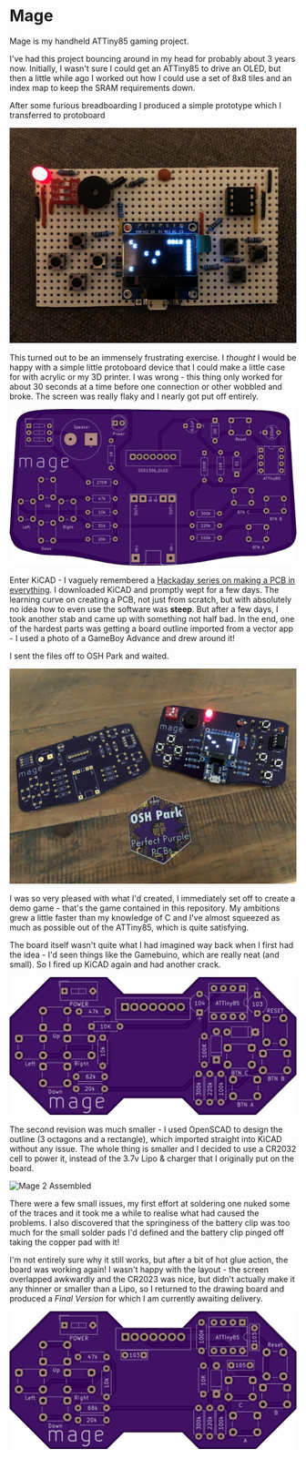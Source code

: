 # Mage

Mage is my handheld ATTiny85 gaming project.

I've had this project bouncing around in my head for probably about 3 years now. 
Initially, I wasn't sure I could get an ATTiny85 to drive an OLED, but then a little
while ago I worked out how I could use a set of 8x8 tiles and an index map to keep
the SRAM requirements down.

After some furious breadboarding I produced a simple prototype which I transferred to protoboard

![Mage 0](board/prototype.jpg)

This turned out to be an immensely frustrating exercise. I *thought* I would be happy with
a simple little protoboard device that I could make a little case for with acrylic or my 3D
printer. I was wrong - this thing only worked for about 30 seconds at a time before one
connection or other wobbled and broke. The screen was really flaky and I nearly got put off
entirely.

![Mage 1](references/board1.png)

Enter KiCAD - I vaguely remembered a [Hackaday series on making a PCB in everything](https://hackaday.com/2016/11/17/creating-a-pcb-in-everything-kicad-part-1/).
I downloaded KiCAD and promptly wept for a few days. The learning curve on creating a PCB, not just from
scratch, but with absolutely no idea how to even use the software was **steep**. But after a few days, I
took another stab and came up with something not half bad. In the end, one of the hardest parts was getting
a board outline imported from a vector app - I used a photo of a GameBoy Advance and drew around it!

I sent the files off to OSH Park and waited. 

![Mage 1 Assembled](references/board1_assembled.jpeg)

I was so very pleased with what I'd created, I immediately set off to create a demo game - that's the
game contained in this repository. My ambitions grew a little faster than my knowledge of C and I've
almost squeezed as much as possible out of the ATTiny85, which is quite satisfying.

The board itself wasn't quite what I had imagined way back when I first had the idea - I'd seen things like
the Gamebuino, which are really neat (and small). So I fired up KiCAD again and had another crack.

![Mage 2](references/board2.png)

The second revision was much smaller - I used OpenSCAD to design the outline (3 octagons and a rectangle), 
which imported straight into KiCAD without any issue. The whole thing is smaller and I decided to use a
CR2032 cell to power it, instead of the 3.7v Lipo & charger that I originally put on the board.

![Mage 2 Assembled](references/board2_assembled.jpeg)

There were a few small issues, my first effort at soldering one nuked some of the traces and it took me a
while to realise what had caused the problems. I also discovered that the springiness of the battery clip
was too much for the small solder pads I'd defined and the battery clip pinged off taking the copper pad
with it!

I'm not entirely sure why it still works, but after a bit of hot glue action, the board was working again!
I wasn't happy with the layout - the screen overlapped awkwardly and the CR2023 was nice, but didn't actually
make it any thinner or smaller than a Lipo, so I returned to the drawing board and produced a *Final Version*
for which I am currently awaiting delivery.

![Mage 3](references/board3.png)

